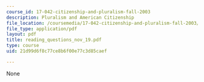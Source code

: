 ```yaml
---
course_id: 17-042-citizenship-and-pluralism-fall-2003
description: Pluralism and American Citizenship
file_location: /coursemedia/17-042-citizenship-and-pluralism-fall-2003/21d99d6f8c77ce8b6f00e77c3d85caef_reading_questions_nov_19.pdf
file_type: application/pdf
layout: pdf
title: reading_questions_nov_19.pdf
type: course
uid: 21d99d6f8c77ce8b6f00e77c3d85caef

---
```

None